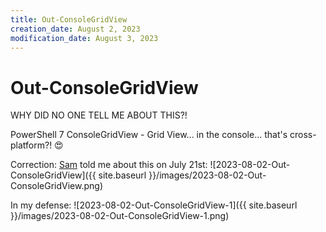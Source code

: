 ```yaml
---
title: Out-ConsoleGridView
creation_date: August 2, 2023
modification_date: August 3, 2023
---
```



# Out-ConsoleGridView

WHY DID NO ONE TELL ME ABOUT THIS?!

PowerShell 7 ConsoleGridView - Grid View... in the console... that's cross-platform?! 😍

Correction: [Sam](https://twitter.com/samerde) told me about this on July 21st:
![2023-08-02-Out-ConsoleGridView]({{ site.baseurl }}/images/2023-08-02-Out-ConsoleGridView.png)

 In my defense:
![2023-08-02-Out-ConsoleGridView-1]({{ site.baseurl }}/images/2023-08-02-Out-ConsoleGridView-1.png)

